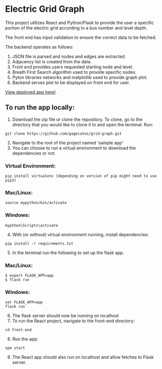 # Electric Grid Graph

This project utilizes React and Python/Flask to provide the user a specific portion
of the electric grid according to a bus number and level depth.

The front end has input validation to ensure the correct data to be fetched.

The backend operates as follows:

1. JSON file is parsed and nodes and edges are extracted.
2. Adjacency list is created from the data.
3. Front end provides users requested starting node and level.
4. Breath First Search algorithm used to provide specific nodes.
5. Pyton libraries networkx and matplotlib used to provide graph plot.
6. Backend serves plot to be displayed on front end for user.

[View deployed app here!](https://grid-graph-bf4b1268c069.herokuapp.com/).

## To run the app locally:

1. Download the zip file or clone the repository. To clone, go to the directory
   that you would like to clone it to and open the terminal. Run:

```
git clone https://github.com/gagecates/grid-graph.git
```

2. Navigate to the root of the project named 'sample app'
3. You can choose to run a virtual environment to download the dependencies or not.

### Virtual Environment:

```
pip install virtualenv (depending on version of pip might need to use pip3)
```

### Mac/Linux:

```
source mypython/bin/activate
```

### Windows:

```
mypthon\Scripts\activate
```

4. With (or without) virtual environment running, install dependencies:

```
pip install -r requirements.txt
```

5. In the terminal run the following to set up the flask app.

### Mac/Linux:

```
$ export FLASK_APP=app
$ flask run
```

### Windows:

```
set FLASK_APP=app
flask run
```

6. The flask server should now be running on localhost
7. To run the React project, navigate to the front-end directory:

```
cd front-end
```

8. Run the app:

```
npm start
```

9. The React app should also run on localhost and allow fetches to Flask server.
